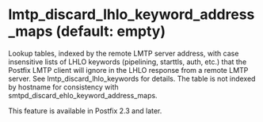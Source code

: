 # lmtp_discard_lhlo_keyword_address_maps (default: empty)
 Lookup tables, indexed by the remote LMTP server address, with
case insensitive lists of LHLO keywords (pipelining, starttls,
auth, etc.) that the Postfix LMTP client will ignore in the LHLO
response
from a remote LMTP server. See lmtp\_discard\_lhlo\_keywords for
details. The table is not indexed by hostname for consistency with
smtpd\_discard\_ehlo\_keyword\_address\_maps. 


 This feature is available in Postfix 2.3 and later. 



